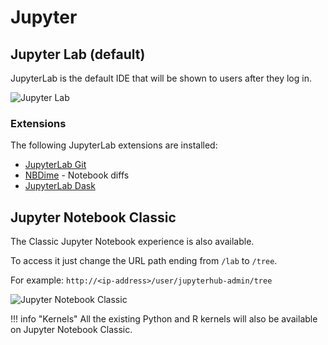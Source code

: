 # Jupyter

## Jupyter Lab (default)

JupyterLab is the default IDE that will be shown to users after they log in.

![Jupyter Lab](/assets/img/jupyterhub-ami/jupyter-lab.png)

### Extensions

The following JupyterLab extensions are installed:

- [JupyterLab Git](https://github.com/jupyterlab/jupyterlab-git)
- [NBDime](https://nbdime.readthedocs.io/en/latest/index.html) - Notebook diffs
- [JupyterLab Dask](https://github.com/dask/dask-labextension)

## Jupyter Notebook Classic

The Classic Jupyter Notebook experience is also available.

To access it just change the URL path ending from `/lab` to `/tree`.

For example: `http://<ip-address>/user/jupyterhub-admin/tree`

![Jupyter Notebook Classic](/assets/img/jupyterhub-ami/jupyter-notebook.png)

!!! info "Kernels"
    All the existing Python and R kernels will also be available on Jupyter Notebook Classic.
